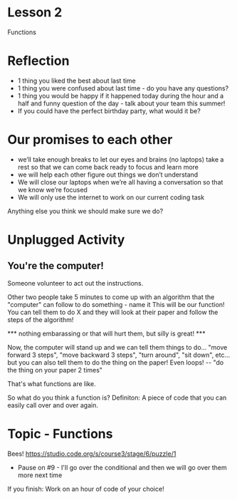 # Lesson 2
Functions

# Reflection

* 1 thing you liked the best about last time
* 1 thing you were confused about last time - do you have any questions? 
* 1 thing you would be happy if it happened today during the hour and a half
and 
funny question of the day - talk about your team this summer!
* If you could have the perfect birthday party, what would it be?

# Our promises to each other
* we’ll take enough breaks to let our eyes and brains (no laptops) take a rest so that we can come back ready to focus and learn more
* we will help each other figure out things we don’t understand
* We will close our laptops when we’re all having a conversation so that we know we’re focused
* We will only use the internet to work on our current coding task

Anything else you think we should make sure we do? 

# Unplugged Activity
## You're the computer!

Someone volunteer to act out the instructions. 

Other two people take 5 minutes to come up with an algorithm that the "computer" can follow to do something - name it
This will be our function! You can tell them to do X and they will look at their paper and follow the steps of the algorithm!

*** nothing embarassing or that will hurt them, but silly is great! ***

Now, the computer will stand up and we can tell them things to do... "move forward 3 steps", "move backward 3 steps", "turn around", "sit down", etc...
but you can also tell them to do the thing on the paper!
Even loops! -- "do the thing on your paper 2 times"

That's what functions are like. 

So what do you think a function is? 
Definiton: A piece of code that you can easily call over and over again. 

# Topic - Functions

Bees!
https://studio.code.org/s/course3/stage/6/puzzle/1

* Pause on #9 - I'll go over the conditional and then we will go over them more next time

If you finish: Work on an hour of code of your choice! 
